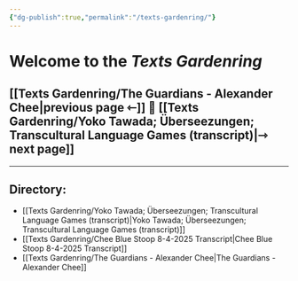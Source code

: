 ```yaml
---
{"dg-publish":true,"permalink":"/texts-gardenring/"}
---
```



# Welcome to the *Texts Gardenring*

## [[Texts Gardenring/The Guardians - Alexander Chee\|previous page ⇽]]  📖  [[Texts Gardenring/Yoko Tawada; Überseezungen; Transcultural Language Games (transcript)\|⇾ next page]]

---

## Directory:
- [[Texts Gardenring/Yoko Tawada; Überseezungen; Transcultural Language Games (transcript)\|Yoko Tawada; Überseezungen; Transcultural Language Games (transcript)]]
- [[Texts Gardenring/Chee Blue Stoop 8-4-2025 Transcript\|Chee Blue Stoop 8-4-2025 Transcript]]
- [[Texts Gardenring/The Guardians - Alexander Chee\|The Guardians - Alexander Chee]]